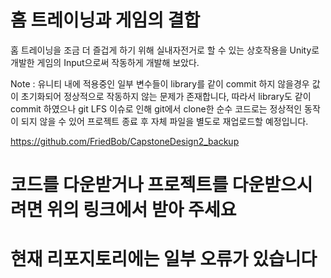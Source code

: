 # 홈 트레이닝과 게임의 결합

홈 트레이닝을 조금 더 즐겁게 하기 위해 실내자전거로 할 수 있는 상호작용을 Unity로 개발한 게임의 Input으로써 작동하게 개발해 보았다.


Note : 유니티 내에 적용중인 일부 변수들이 library를 같이 commit 하지 않을경우 값이 초기화되어 정상적으로 작동하지 않는 문제가 존재합니다, 따라서 library도 같이 commit 하였으나 git LFS 이슈로 인해 git에서 clone한 순수 코드로는 정상적인 동작이 되지 않을 수 있어 프로젝트 종료 후 자체 파일을 별도로 재업로드할 예정입니다.


https://github.com/FriedBob/CapstoneDesign2_backup
# 코드를 다운받거나 프로젝트를 다운받으시려면 위의 링크에서 받아 주세요 
# 현재 리포지토리에는 일부 오류가 있습니다
